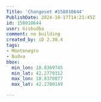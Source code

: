 ```yaml
---
Title: 'Changeset #158010644'
PublishDate: 2024-10-17T14:21:45Z
id: 158010644
user: Gisbudba
comment: no building
created_by: iD 2.30.4
tags:
- Montenegro
- Budva
bbox:
  min_lon: 18.8369745
  min_lat: 42.2779312
  max_lon: 18.8370877
  max_lat: 42.2780149

---
```

